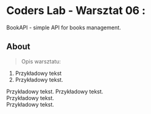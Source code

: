 # Coders Lab - Warsztat 06 :
BookAPI - simple API for books management.
## About
> Opis warsztatu:

1. Przykładowy tekst
2. Przykładowy tekst.


Przykładowy tekst.
Przykładowy tekst.\
Przykładowy tekst.\
Przykładowy tekst.

